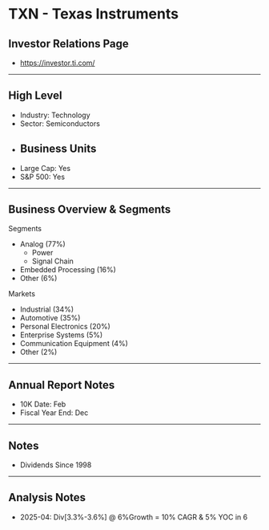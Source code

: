 # TXN - Texas Instruments

## Investor Relations Page
- https://investor.ti.com/

---

## High Level 

- Industry: Technology
- Sector: Semiconductors
- Business Units
  - 
- Large Cap: Yes
- S&P 500: Yes

---

## Business Overview & Segments 
Segments
- Analog (77%)
  - Power
  - Signal Chain
- Embedded Processing (16%)
- Other (6%)

Markets
- Industrial (34%)
- Automotive (35%)
- Personal Electronics (20%)
- Enterprise Systems (5%)
- Communication Equipment (4%)
- Other (2%)


---

## Annual Report Notes
- 10K Date:  Feb
- Fiscal Year End: Dec


---

## Notes
- Dividends Since 1998

---

## Analysis Notes
- 2025-04: Div[3.3%-3.6%] @ 6%Growth = 10% CAGR & 5% YOC in 6


